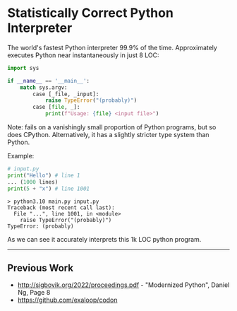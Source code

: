# Statistically Correct Python Interpreter

The world's fastest Python interpreter 99.9% of the time. Approximately executes 
Python near instantaneously in just 8 LOC:

```py
import sys

if __name__ == '__main__':
    match sys.argv:
        case [_file, _input]:
            raise TypeError("(probably)")
        case [file, _]:
            print(f"Usage: {file} <input file>")
```

Note: fails on a vanishingly small proportion of Python programs, but so
does CPython. Alternatively, it has a slightly stricter type system than
Python.

Example:

```py
# input.py
print("Hello") # line 1
... (1000 lines)
print(5 + "x") # line 1001
```

```
> python3.10 main.py input.py
Traceback (most recent call last):
  File "...", line 1001, in <module>
    raise TypeError("(probably)")
TypeError: (probably)
```

As we can see it accurately interprets this 1k LOC python program.

___

## Previous Work

- http://sigbovik.org/2022/proceedings.pdf - "Modernized Python", Daniel Ng, Page 8
- https://github.com/exaloop/codon
